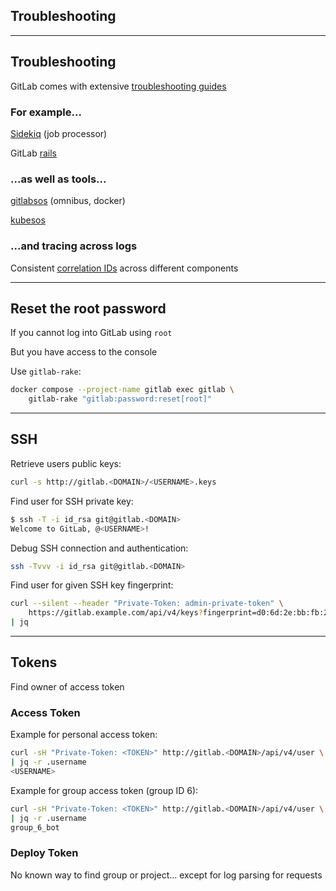 <!-- .slide: id="gitlab_troubleshooting" class="vertical-center" -->

<i class="fa-duotone fa-briefcase-medical fa-8x" style="float: right; color: grey;"></i>

## Troubleshooting

---

## Troubleshooting

<i class="fa-duotone fa-briefcase-medical fa-4x" style="float: right;"></i>

GitLab comes with extensive [troubleshooting guides](https://docs.gitlab.com/ee/administration/troubleshooting/)

### For example...

[Sidekiq](https://docs.gitlab.com/ee/administration/troubleshooting/sidekiq.html) (job processor)

GitLab [rails](https://docs.gitlab.com/ee/administration/troubleshooting/gitlab_rails_cheat_sheet.html)

### ...as well as tools...

[gitlabsos](https://gitlab.com/gitlab-com/support/toolbox/gitlabsos/) (omnibus, docker)

[kubesos](https://gitlab.com/gitlab-com/support/toolbox/kubesos)

### ...and tracing across logs

Consistent [correlation IDs](https://docs.gitlab.com/ee/administration/troubleshooting/tracing_correlation_id.html) across different components

---

## Reset the root password

<i class="fa-duotone fa-terminal fa-4x" style="float: right; padding-left: 0.5em;"></i>

If you cannot log into GitLab using `root`

But you have access to the console

Use `gitlab-rake`:

```bash
docker compose --project-name gitlab exec gitlab \
    gitlab-rake "gitlab:password:reset[root]"
```

---

## SSH

<i class="fa-duotone fa-terminal fa-4x" style="float: right; padding-left: 0.5em;"></i>

Retrieve users public keys:

```bash
curl -s http://gitlab.<DOMAIN>/<USERNAME>.keys
```

Find user for SSH private key:

```bash
$ ssh -T -i id_rsa git@gitlab.<DOMAIN>
Welcome to GitLab, @<USERNAME>!
```

Debug SSH connection and authentication:

```bash
ssh -Tvvv -i id_rsa git@gitlab.<DOMAIN>
```

Find user for given SSH key fingerprint:

```bash
curl --silent --header "Private-Token: admin-private-token" \
    https://gitlab.example.com/api/v4/keys?fingerprint=d0:6d:2e:bb:fb:27:f1:6e:80:6c:16:b2:be:c6:d8:00 \
| jq
```

---

## Tokens

<i class="fa-duotone fa-passport fa-4x" style="float: right;"></i>

Find owner of access token

### Access Token

Example for personal access token:

```bash
curl -sH "Private-Token: <TOKEN>" http://gitlab.<DOMAIN>/api/v4/user \
| jq -r .username
<USERNAME>
```

Example for group access token (group ID 6):

```bash
curl -sH "Private-Token: <TOKEN>" http://gitlab.<DOMAIN>/api/v4/user \
| jq -r .username
group_6_bot
```

### Deploy Token

No known way to find group or project... except for log parsing for requests
